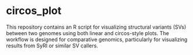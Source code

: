 # circos_plot
This repository contains an R script for visualizing structural variants (SVs) between two genomes using both linear and circos-style plots. The workflow is designed for comparative genomics, particularly for visualizing results from SyRI or similar SV callers.
